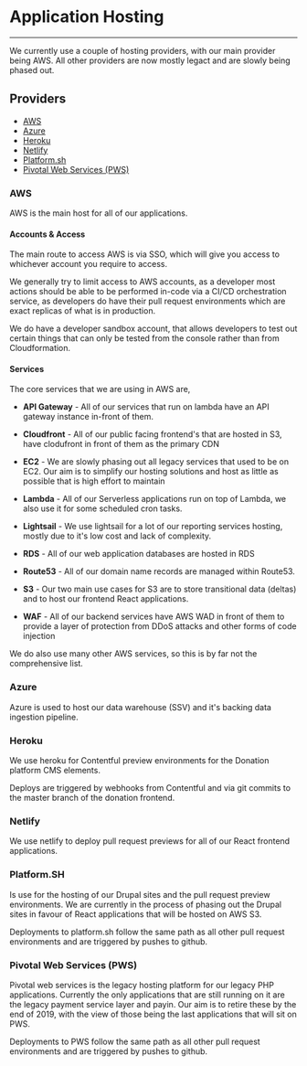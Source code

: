 # Application Hosting
***

We currently use a couple of hosting providers, with our main provider being AWS. All other providers are now mostly
legact and are slowly being phased out.

## Providers
- [AWS](#aws)
- [Azure](#azure)
- [Heroku](#heroku)
- [Netlify](#netlify)
- [Platform.sh](#platformsh)
- [Pivotal Web Services (PWS)](#pivotal-web-services-pws)

### AWS
AWS is the main host for all of our applications.

#### Accounts & Access
The main route to access AWS is via SSO, which will give you access to whichever account you require to access.

We generally try to limit access to AWS accounts, as a developer most actions should be able to be performed in-code via
a CI/CD orchestration service, as developers do have their pull request environments which are exact replicas of what is 
in production.

We do have a developer sandbox account, that allows developers to test out certain things that can only be tested from 
the console rather than from Cloudformation. 

#### Services

The core services that we are using in AWS are,

- **API Gateway** - All of our services that run on lambda have an API gateway instance in-front of them.

- **Cloudfront** - All of our public facing frontend's that are hosted in S3, have clodufront in front of them as the 
primary CDN

- **EC2** - We are slowly phasing out all legacy services that used to be on EC2. Our aim is to simplify our hosting 
solutions and host as little as possible that is high effort to maintain

- **Lambda** - All of our Serverless applications run on top of Lambda, we also use it for some scheduled cron tasks.

- **Lightsail** - We use lightsail for a lot of our reporting services hosting, mostly due to it's low cost and lack of 
complexity.

- **RDS** - All of our web application databases are hosted in RDS

- **Route53** - All of our domain name records are managed within Route53.

- **S3** - Our two main use cases for S3 are to store transitional data (deltas) and to host our frontend React 
applications.

- **WAF** - All of our backend services have AWS WAD in front of them to provide a layer of protection from DDoS attacks
and other forms of code injection

We do also use many other AWS services, so this is by far not the comprehensive list.

### Azure
Azure is used to host our data warehouse (SSV) and it's backing data ingestion pipeline.

### Heroku
We use heroku for Contentful preview environments for the Donation platform CMS elements.

Deploys are triggered by webhooks from Contentful and via git commits to the master branch of the donation
frontend.

### Netlify
We use netlify to deploy pull request previews for all of our React frontend applications.

### Platform.SH
Is use for the hosting of our Drupal sites and the pull request preview environments. We are currently in the process of 
phasing out the Drupal sites in favour of React applications that will be hosted on AWS S3.

Deployments to platform.sh follow the same path as all other pull request environments and are triggered by pushes to 
github.

### Pivotal Web Services (PWS)
Pivotal web services is the legacy hosting platform for our legacy PHP applications. Currently the only applications that
are still running on it are the legacy payment service layer and payin. Our aim is to retire these by the end of 2019, 
with the view of those being the last applications that will sit on PWS.

Deployments to PWS follow the same path as all other pull request environments and are triggered by pushes to 
github.


